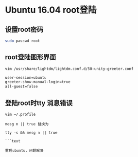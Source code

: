 # Ubuntu 16.04 root登陆

## 设置root密码

```bash
sudo passwd root
```

## root登陆图形界面

```bash
vim /usr/share/lightdm/lightdm.conf.d/50-unity-greeter.conf
```

```bash
user-session=ubuntu
greeter-show-manual-login=true
all-guest=false
```

## 登陆root时tty 消息错误

```bash
vim ~/.profile
```

```text
mesg n || true 替换为

tty -s && mesg n || true

```text

重启ubuntu，问题解决